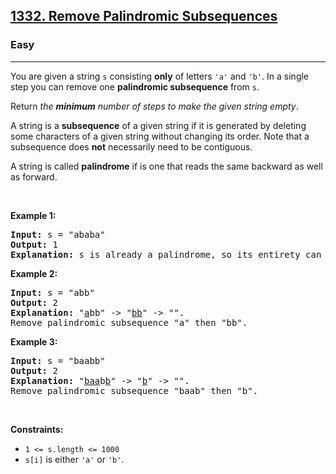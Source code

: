 <h2><a href="https://leetcode.com/problems/remove-palindromic-subsequences/">1332. Remove Palindromic Subsequences</a></h2><h3>Easy</h3><hr><div><p>You are given a string <code>s</code> consisting <strong>only</strong> of letters <code>'a'</code> and <code>'b'</code>. In a single step you can remove one <strong>palindromic subsequence</strong> from <code>s</code>.</p>

<p>Return <em>the <strong>minimum</strong> number of steps to make the given string empty</em>.</p>

<p>A string is a <strong>subsequence</strong> of a given string if it is generated by deleting some characters of a given string without changing its order. Note that a subsequence does <strong>not</strong> necessarily need to be contiguous.</p>

<p>A string is called <strong>palindrome</strong> if is one that reads the same backward as well as forward.</p>

<p>&nbsp;</p>
<p><strong>Example 1:</strong></p>

<pre><strong>Input:</strong> s = "ababa"
<strong>Output:</strong> 1
<strong>Explanation:</strong> s is already a palindrome, so its entirety can be removed in a single step.
</pre>

<p><strong>Example 2:</strong></p>

<pre><strong>Input:</strong> s = "abb"
<strong>Output:</strong> 2
<strong>Explanation:</strong> "<u>a</u>bb" -&gt; "<u>bb</u>" -&gt; "". 
Remove palindromic subsequence "a" then "bb".
</pre>

<p><strong>Example 3:</strong></p>

<pre><strong>Input:</strong> s = "baabb"
<strong>Output:</strong> 2
<strong>Explanation:</strong> "<u>baa</u>b<u>b</u>" -&gt; "<u>b</u>" -&gt; "". 
Remove palindromic subsequence "baab" then "b".
</pre>

<p>&nbsp;</p>
<p><strong>Constraints:</strong></p>

<ul>
	<li><code>1 &lt;= s.length &lt;= 1000</code></li>
	<li><code>s[i]</code> is either <code>'a'</code> or <code>'b'</code>.</li>
</ul>
</div>